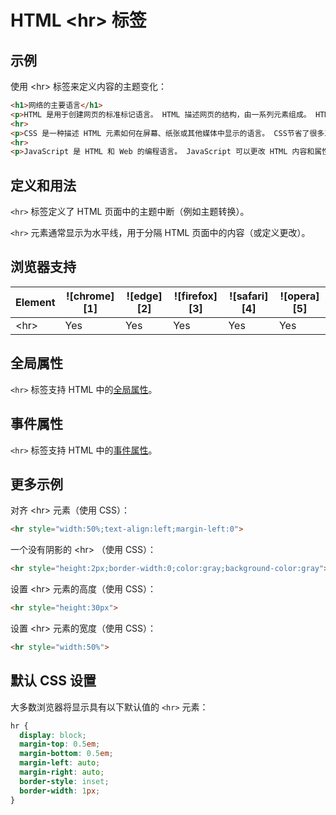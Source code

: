 HTML \<hr> 标签
===

## 示例

使用 \<hr> 标签来定义内容的主题变化：

```html idoc:preview
<h1>网络的主要语言</h1>
<p>HTML 是用于创建网页的标准标记语言。 HTML 描述网页的结构，由一系列元素组成。 HTML 元素告诉浏览器如何显示内容。</p>
<hr>
<p>CSS 是一种描述 HTML 元素如何在屏幕、纸张或其他媒体中显示的语言。 CSS节省了很多工作，因为它可以一次控制多个网页的布局。</p>
<hr>
<p>JavaScript 是 HTML 和 Web 的编程语言。 JavaScript 可以更改 HTML 内容和属性值。 JavaScript 可以改变 CSS。 JavaScript 可以隐藏和显示 HTML 元素等等。</p>
```
<!--rehype:style=min-height: 390px;-->

## 定义和用法

`<hr>` 标签定义了 HTML 页面中的主题中断（例如主题转换）。

`<hr>` 元素通常显示为水平线，用于分隔 HTML 页面中的内容（或定义更改）。

## 浏览器支持

| Element | ![chrome][1] | ![edge][2] | ![firefox][3] | ![safari][4] | ![opera][5] |
| ------- | --- | --- | --- | --- | --- |
| \<hr>   | Yes | Yes | Yes | Yes | Yes |

## 全局属性

`<hr>` 标签支持 HTML 中的[全局属性](../reference/standardattributes.md)。

## 事件属性

`<hr>` 标签支持 HTML 中的[事件属性](../reference/eventattributes.md)。

## 更多示例

对齐 \<hr> 元素（使用 CSS）：

```html idoc:preview
<hr style="width:50%;text-align:left;margin-left:0">
```

一个没有阴影的 \<hr> （使用 CSS）：

```html idoc:preview
<hr style="height:2px;border-width:0;color:gray;background-color:gray">
```
<!--rehype:style=min-height: 40px;-->

设置 \<hr> 元素的高度（使用 CSS）：

```html idoc:preview
<hr style="height:30px">
```
<!--rehype:style=min-height: 80px;-->

设置 \<hr> 元素的宽度（使用 CSS）：

```html idoc:preview
<hr style="width:50%">
```
<!--rehype:style=min-height: 80px;-->

## 默认 CSS 设置

大多数浏览器将显示具有以下默认值的 `<hr>` 元素：

```css
hr {
  display: block;
  margin-top: 0.5em;
  margin-bottom: 0.5em;
  margin-left: auto;
  margin-right: auto;
  border-style: inset;
  border-width: 1px;
}
```